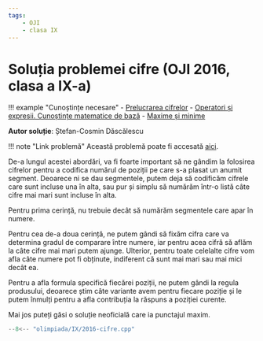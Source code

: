 ```yaml
---
tags:
    - OJI
    - clasa IX
---
```


# Soluția problemei cifre (OJI 2016, clasa a IX-a)

!!! example "Cunoștințe necesare"
    - [Prelucrarea cifrelor](../../../../usor/digits-manipulation.md)
    - [Operatori și expresii. Cunoștințe matematice de bază](../../../../cppintro/basic-math.md)
    - [Maxime și minime](../../../../usor/digits-manipulation.md)

**Autor soluție**: Ștefan-Cosmin Dăscălescu

!!! note "Link problemă"
    Această problemă poate fi accesată [aici](https://kilonova.ro/problems/864/). 

De-a lungul acestei abordări, va fi foarte important să ne gândim la folosirea
cifrelor pentru a codifica numărul de poziții pe care s-a plasat un anumit
segment. Deoarece ni se dau segmentele, putem deja să codificăm cifrele care
sunt incluse una în alta, sau pur și simplu să numărăm într-o listă câte cifre
mai mari sunt incluse în alta.

Pentru prima cerință, nu trebuie decât să numărăm segmentele care apar în numere.

Pentru cea de-a doua cerință, ne putem gândi să fixăm cifra care va determina
gradul de comparare între numere, iar pentru acea cifră să aflăm la câte cifre
mai mari putem ajunge. Ulterior, pentru toate celelalte cifre vom afla câte
numere pot fi obținute, indiferent că sunt mai mari sau mai mici decât ea.

Pentru a afla formula specifică fiecărei poziții, ne putem gândi la regula
produsului, deoarece știm câte variante avem pentru fiecare poziție și le putem
înmulți pentru a afla contribuția la răspuns a poziției curente.

Mai jos puteți găsi o soluție neoficială care ia punctajul maxim.

```cpp
--8<-- "olimpiada/IX/2016-cifre.cpp"
```